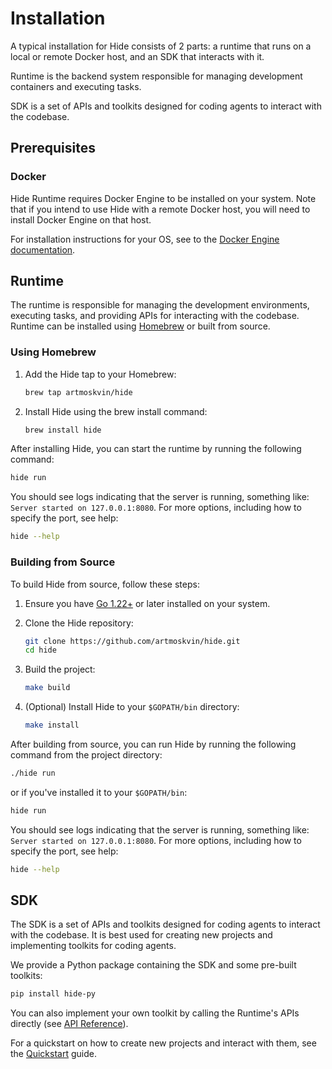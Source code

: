 # Installation

A typical installation for Hide consists of 2 parts: a runtime that runs on a local or remote Docker host, and an SDK that interacts with it.

Runtime is the backend system responsible for managing development containers and executing tasks.

SDK is a set of APIs and toolkits designed for coding agents to interact with the codebase.

## Prerequisites

### Docker

Hide Runtime requires Docker Engine to be installed on your system. Note that if you intend to use Hide with a remote Docker host, you will need to install Docker Engine on that host.

For installation instructions for your OS, see to the [Docker Engine documentation](https://docs.docker.com/engine/install/).

## Runtime

The runtime is responsible for managing the development environments, executing tasks, and providing APIs for interacting with the codebase. Runtime can be installed using [Homebrew](https://brew.sh/) or built from source.

### Using Homebrew

1. Add the Hide tap to your Homebrew:

    ```bash
    brew tap artmoskvin/hide
    ```

2. Install Hide using the brew install command:

    ```bash
    brew install hide
    ```

After installing Hide, you can start the runtime by running the following command:

```bash
hide run
```

You should see logs indicating that the server is running, something like: `Server started on 127.0.0.1:8080`. For more options, including how to specify the port, see help:

```bash
hide --help
```

### Building from Source

To build Hide from source, follow these steps:

1. Ensure you have [Go 1.22+](https://go.dev/) or later installed on your system.
2. Clone the Hide repository:

    ```bash
    git clone https://github.com/artmoskvin/hide.git
    cd hide
    ```

3. Build the project:

    ```bash
    make build
    ```

4. (Optional) Install Hide to your `$GOPATH/bin` directory:

    ```bash
    make install
    ```

After building from source, you can run Hide by running the following command from the project directory:

```bash
./hide run
```

or if you've installed it to your `$GOPATH/bin`:

```bash
hide run
```
You should see logs indicating that the server is running, something like: `Server started on 127.0.0.1:8080`. For more options, including how to specify the port, see help:

```bash
hide --help
```

## SDK

The SDK is a set of APIs and toolkits designed for coding agents to interact with the codebase. It is best used for creating new projects and implementing toolkits for coding agents.

We provide a Python package containing the SDK and some pre-built toolkits:

```bash
pip install hide-py
```

You can also implement your own toolkit by calling the Runtime's APIs directly (see [API Reference](api.md)).

For a quickstart on how to create new projects and interact with them, see the [Quickstart](quickstart.md) guide.
